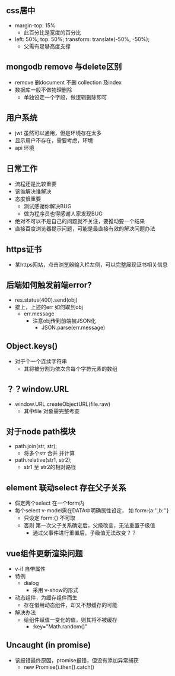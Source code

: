 ## css居中 ##
+ margin-top: 15%
  + 此百分比是宽度的百分比
+ left: 50%; top: 50%; transform: translate(-50%, -50%);
  + 父需有足够高度支撑

## mongodb remove 与delete区别 ##
+ remove 删document 不删 collection 及index
+ 数据库一般不做物理删除
  + 单独设定一个字段，做逻辑删除即可

## 用户系统 ##
+ jwt 虽然可以通用，但是环境存在太多
+ 显示用户不存在，需要考虑，环境
+ api 环境

## 日常工作 ##
+ 流程还是比较重要
+ 该谁解决谁解决
+ 态度很重要
  + 测试感谢你解决BUG
  + 做为程序员也得感谢人家发现BUG
+ 绝对不可以不是自己的问题就不关注，要推动要一个结果
+ 直接百度浏览器提示问题，可能是最直接有效的解决问题办法

## https证书 ##
+ 某https网站，点击浏览器输入栏左侧，可以完整展现证书相关信息

## 后端如何触发前端error? ##
+ res.status(400).send(obj)
+ 接上，上述的err 如何取到obj
  + err.message
    + 注意obj传到前端被JSON化
      + JSON.parse(err.message)

## Object.keys() ##
+ 对于个一个连续字符串
  + 其将被分割为依次含每个字符元素的数组

## ？？window.URL ##
+ window.URL.createObjectURL(file.raw)
  + 其中file 对象需完整考查

## 对于node path模块 ##
+ path.join(str, str);
  + 将多个str 合并 并计算
+ path.relative(str1, str2);
  + str1 至 str2的相对路径

## element 联动select 存在父子关系 ##
+ 假定两个select 在一个form内
+ 每个select v-model需在DATA中明确属性设定， 如 form:{a:'',b:''}
  + 只设定 form:{} 不可取
  + 否则 第一次父子关系确定后，父级改变，无法重置子级值
    + 通过父事件进行重置后，子级值无法改变？？
      

## vue组件更新渲染问题 ##
+ v-if 自带属性
+ 特例
  + dialog
    + 采用 v-show的形式
+ 动态组件，为缓存组件而生
  + 存在借用动态组件，却又不想缓存的可能
+ 解决办法
  + 给组件赋值一变化的值，则其将不被缓存
    + :key="Math.random()"

## Uncaught (in promise) ##
+ 该报错最终原因，promise报错，但没有添加异常捕获
  + new Promise().then().catch()